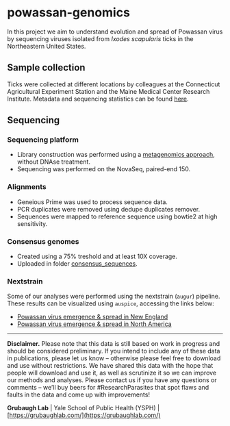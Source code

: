 # powassan-genomics
In this project we aim to understand evolution and spread of Powassan virus by sequencing viruses isolated from *Ixodes scapularis* ticks in the Northeastern United States. 

## Sample collection
Ticks were collected at different locations by colleagues at the Connecticut Agricultural Experiment Station and the Maine Medical Center Research Institute. Metadata and sequencing statistics can be found [here](https://docs.google.com/spreadsheets/d/1vPY7roZUkjlYLiJvrNX6X5KLFuoD-c_5LbVUiRM02KQ/edit?usp=sharing).

## Sequencing
### Sequencing platform
* Library construction was performed using a [metagenomics approach](https://docs.google.com/document/d/1Tm-fABgAUdCHuBHnyW9az5tbEcoQW7AzjXeIdduDy-I/edit), without DNAse treatment.
* Sequencing was performed on the NovaSeq, paired-end 150.

### Alignments
* Geneious Prime was used to process sequence data.
* PCR duplicates were removed using dedupe duplicates remover.
* Sequences were mapped to reference sequence using bowtie2 at high sensitivity.

### Consensus genomes
* Created using a 75% treshold and at least 10X coverage.
* Uploaded in folder [consensus_sequences](consensus_sequences).

### Nextstrain

Some of our analyses were performed using the nextstrain (`augur`) pipeline. These results can be visualized using `auspice`, accessing the links below:

* [Powassan virus emergence & spread in New England](https://nextstrain.org/community/grubaughlab/powassan-genomics/NE)
* [Powassan virus emergence & spread in North America](https://nextstrain.org/community/grubaughlab/powassan-genomics/All)

---


**Disclaimer.** Please note that this data is still based on work in progress and should be considered preliminary. If you intend to include any of these data in publications, please let us know – otherwise please feel free to download and use without restrictions. We have shared this data with the hope that people will download and use it, as well as scrutinize it so we can improve our methods and analyses. Please contact us if you have any questions or comments – we’ll buy beers for #ResearchParasites that spot flaws and faults in the data and come up with improvements!

**Grubaugh Lab** | Yale School of Public Health (YSPH) | [https://grubaughlab.com/](https://grubaughlab.com/)
